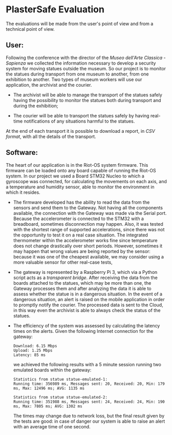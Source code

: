 # PlasterSafe Evaluation
The evaluations will be made from the user's point of view and from a technical point of view.

## User:
Following the conference with the director of the *Museo dell'Arte Classica - Sapienza* we collected the information necessary to develop a security system for moving statues outside the museum. So our project is to monitor the statues during transport from one museum to another, from one exhibition to another. Two types of museum workers will use our application, the archivist and the courier. 
* The archivist will be able to manage the transport of the statues safely having the possibility to monitor the statues both during transport and during the exhibition;

* The courier will be able to transport the statues safely by having real-time notifications of any situations harmful to the statues.

At the end of each transport it is possible to download a report, in *CSV format*, with all the details of the transport.

## Software:
The heart of our application is in the Riot-OS system firmware. This firmware can be loaded onto any board capable of running the Riot-OS system. In our project we used a Board STM32 Nucleo to which a gyroscope was connected, for calculating the movements on each axis, and a temperature and humidity sensor, able to monitor the environment in which it resides.

* The firmware developed has the ability to read the data from the sensors and send them to the Gateway. Not having all the components available, the connection with the Gateway was made via the Serial port. Because the accelerometer is connected to the STM32 with a breadboard, sometimes disconnection may happen. Also, it was tested with the shortest range of supported accelerations, since there was not the opportunity to test it on a real case situation. The integrated thermometer within the accelerometer works fine since temperature does not change drastically over short periods. However, sometimes it may happen that wrong values are being reported by the sensor: because it was one of the cheapest available, we may consider using a more valuable sensor for other real-case tests,

* The gateway is represented by a Raspberry Pi 3, which via a Python script acts as a *transparent bridge*. After receiving the data from the boards attached to the statues, which may be more than one, the Gateway processes them and after analyzing the data it is able to assess whether the statue is in a dangerous situation. In the event of a dangerous situation, an alert is raised on the mobile application in order to promptly notify the courier. The processed data is sent to the Cloud, in this way even the archivist is able to always check the status of the statues. 

* The efficiency of the system was assessed by calculating the latency times on the alerts. Given the following Internet connection for the gateway:

  ```
  Download: 6.15 Mbps
  Upload: 1.25 Mbps
  Latency: 85 ms
  ```
  we achieved the following results with a 5 minute session running two emulated boards within the gateway:
  ```
  Statistics from statue statue-emulated-1:
  Running time: 356989 ms, Messages sent: 20, Received: 20, Min: 179 ms, Max: 12496 ms; AVG: 1135 ms

  Statistics from statue statue-emulated-2:
  Running time: 351988 ms, Messages sent: 24, Received: 24, Min: 190 ms, Max: 7805 ms; AVG: 1302 ms
  ```
  The times may change due to network loss, but the final result given by the tests are good: in case of danger our system is able to raise an alert with an average time of one second.
